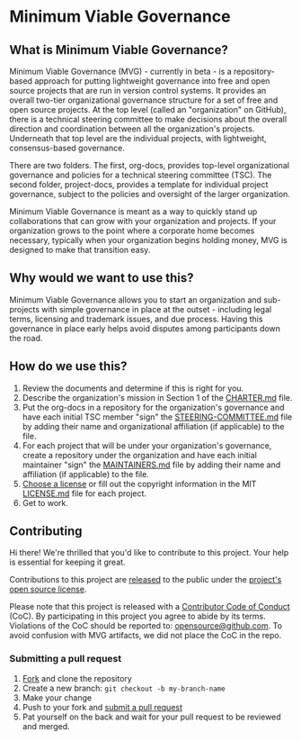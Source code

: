 # Minimum Viable Governance

## What is Minimum Viable Governance?

Minimum Viable Governance (MVG) - currently in beta - is a repository-based approach for putting lightweight governance into free and open source projects that are run in version control systems. It provides an overall two-tier organizational governance structure for a set of free and open source projects. At the top level (called an "organization" on GitHub), there is a technical steering committee to make decisions about the overall direction and coordination between all the organization's projects. Underneath that top level are the individual projects, with lightweight, consensus-based governance.

There are two folders. The first, org-docs, provides top-level organizational governance and policies for a technical steering committee (TSC). The second folder, project-docs, provides a template for individual project governance, subject to the policies and oversight of the larger organization.

Minimum Viable Governance is meant as a way to quickly stand up collaborations that can grow with your organization and projects. If your organization grows to the point where a corporate home becomes necessary, typically when your organization begins holding money, MVG is designed to make that transition easy.

## Why would we want to use this?

Minimum Viable Governance allows you to start an organization and sub-projects with simple governance in place at the outset - including legal terms, licensing and trademark issues, and due process. Having this governance in place early helps avoid disputes among participants down the road.

## How do we use this?

1. Review the documents and determine if this is right for you.
2. Describe the organization's mission in Section 1 of the [CHARTER.md](org-docs/CHARTER.md) file.
3. Put the org-docs in a repository for the organization's governance and have each initial TSC member "sign" the [STEERING-COMMITTEE.md](org-docs/STEERING-COMMITTEE.md) file by adding their name and organizational affiliation (if applicable) to the file.
4. For each project that will be under your organization's governance, create a repository under the organization and have each initial maintainer "sign" the [MAINTAINERS.md](project-docs/MAINTAINERS.md) file by adding their name and affiliation (if applicable) to the file.
5. [Choose a license](https://choosealicense.com/) or fill out the copyright information in the MIT [LICENSE.md](project-docs/LICENSE.md) file for each project.
6. Get to work.

## Contributing

Hi there! We're thrilled that you'd like to contribute to this project. Your help is essential for keeping it great.

Contributions to this project are [released](https://help.github.com/articles/github-terms-of-service/#6-contributions-under-repository-license) to the public under the [project's open source license](LICENSE).

Please note that this project is released with a [Contributor Code of Conduct](https://raw.githubusercontent.com/EthicalSource/contributor_covenant/release/content/version/2/0/code_of_conduct.md) (CoC). By participating in this project you agree to abide by its terms. Violations of the CoC should be reported to: opensource@github.com. To avoid confusion with MVG artifacts, we did not place the CoC in the repo.

### Submitting a pull request

1. [Fork](https://github.com/github/MVG/fork) and clone the repository
2. Create a new branch: `git checkout -b my-branch-name`
3. Make your change
4. Push to your fork and [submit a pull request](https://github.com/github/MVG/compare)
5. Pat yourself on the back and wait for your pull request to be reviewed and merged.
